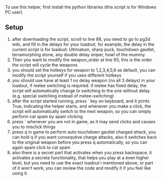 To use this helper, first install the python libraries (this script is for Windows PC user)

## Setup
1. after downloading the script, scroll to line 88, you need to go to pg3d wiki, and fill in the delays for your loadout, for example, the delay in the current script is for loadout: Ultimatum, sharp puck, touchdown gautlet, terramorphing stone, any double delay sniper, howl of the mummy.
2. Then you want to modify the weapon_order at line 93, this is the order the script will cycle the weapons
3. you should set the hotkeys for weapon to 1,2,3,4,5,6 as default, you can modify the script yourself if you uses different hotkeys
4. you should use have at least 1 no delay weapon (no all 3 delays) in your loadout, if melee switching is required. if melee has fixed delay, the script will automatically change to switching to the one without delay. (e.g. special switching instead of melee-switching)
5. after the script started running, press ` key on keyboard, and it prints True, indicating the helper starts, and whenever you make a click, the script will automatically switch to the next weapon, so you can simply perform cat spam by spam clicking
6. press ` whenever you are not in game, as it may send clicks and causes you to misclick things
7. press q in game to perform auto touchdown gautlet charged attack, you can hold q if you want consequtive charge attacks, also it switches back to the original weapon before you press q automatically, so you can again spam click to cat spam
8. also there is a secret part that activates when you press backspace, it activates a secrete functionality, that helps you play at a even higher level, but you need to use the exact loadout i mentioned above, or part of it won't work, you can review the code and modify it if you feel like using it.

